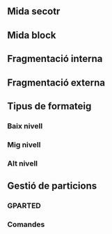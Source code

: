 ## Mida secotr
## Mida block
## Fragmentació interna
## Fragmentació externa
## Tipus de formateig
### Baix nivell
### Mig nivell
### Alt nivell
## Gestió de particions
### GPARTED
### Comandes
